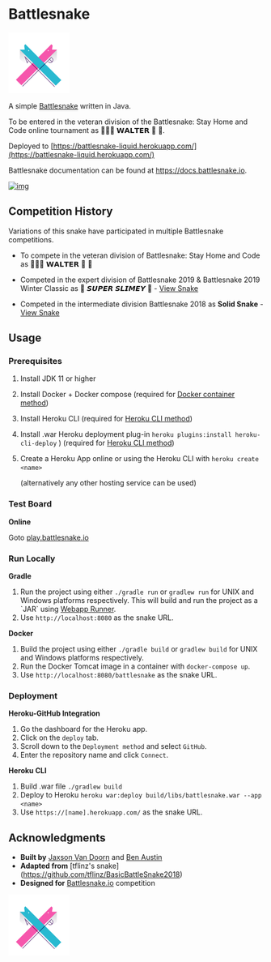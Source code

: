 

# Battlesnake

<img height="120" width="120" src="screenshots/advanced.png" />

A simple [Battlesnake](https://www.battlesnake.io) written in Java.

To be entered in the veteran division of the Battlesnake: Stay Home and Code online tournament as‏‏‎  🚚🦴🐶 𝗪𝗔𝗟𝗧𝗘𝗥 👑 🚒.

Deployed to [https://battlesnake-liquid.herokuapp.com/](https://battlesnake-liquid.herokuapp.com/)

Battlesnake documentation can be found at <https://docs.battlesnake.io>.

[![img](https://www.herokucdn.com/deploy/button.png)](https://heroku.com/deploy)

## Competition History

Variations of this snake have participated in multiple Battlesnake competitions.

* To compete in the veteran division of Battlesnake: Stay Home and Code as  🚚🦴🐶 𝗪𝗔𝗟𝗧𝗘𝗥 👑 🚒

* Competed in the expert division of Battlesnake 2019 & Battlesnake 2019 Winter Classic as  🐍 ‏‏‎𝙎𝙐𝙋𝙀𝙍 𝙎𝙇𝙄𝙈𝙀𝙔 ‏🐍 - [View Snake](https://github.com/woofers/battlesnake-2019/tree/battlesnake-2019)

* Competed in the intermediate division Battlesnake 2018 as **Solid Snake** - [View Snake](https://github.com/woofers/battlesnake-2019/tree/battlesnake-2018)

## Usage


### Prerequisites

1.  Install JDK 11 or higher
2.  Install Docker + Docker compose (required for [Docker container method](#orgfd68ec6))
3.  Install Heroku CLI (required for [Heroku CLI method](#org8843ce7))
4.  Install .war Heroku deployment plug-in `heroku plugins:install heroku-cli-deploy` ) (required for [Heroku CLI method](#org8843ce7))
5.  Create a Heroku App online or using the Heroku CLI with `heroku create <name>`

    (alternatively any other hosting service can be used)


### Test Board

**Online**

Goto [play.battlesnake.io](https://play.battlesnake.io)


### Run Locally

**Gradle**

1.  Run the project using either `./gradle run` or `gradlew run` for UNIX and Windows platforms respectively.  This will build and run the project as a \`JAR\` using [Webapp Runner](https://github.com/jsimone/webapp-runner).
2.  Use `http://localhost:8080` as the snake URL.

**Docker**
<a id="orgfd68ec6"></a>

1.  Build the project using either `./gradle build` or `gradlew build` for UNIX and Windows platforms respectively.
2.  Run the Docker Tomcat image in a container with `docker-compose up`.
3.  Use `http://localhost:8080/battlesnake` as the snake URL.


### Deployment

**Heroku-GitHub Integration**

1.  Go the dashboard for the Heroku app.
2.  Click on the `deploy` tab.
3.  Scroll down to the `Deployment method` and select `GitHub`.
4.  Enter the repository name and click `Connect`.

**Heroku CLI**
<a id="org8843ce7"></a>

1.  Build .war file `./gradlew build`
2.  Deploy to Heroku `heroku war:deploy build/libs/battlesnake.war --app <name>`
3.  Use `https://[name].herokuapp.com/` as the snake URL.


## Acknowledgments

-   **Built by** [Jaxson Van Doorn](https://github.com/woofers) and [Ben Austin](https://github.com/austinben)
-   **Adapted from** [tflinz's snake] (https://github.com/tflinz/BasicBattleSnake2018)
-   **Designed for** [Battlesnake.io](https://github.com/battlesnakeio) competition


<img align="left" height="120" width="120" src="screenshots/advanced.png" />

